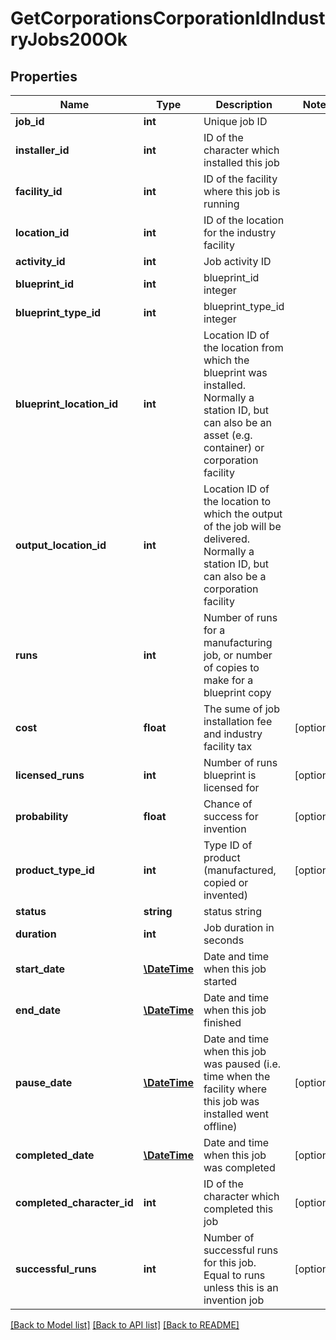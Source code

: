 # GetCorporationsCorporationIdIndustryJobs200Ok

## Properties
Name | Type | Description | Notes
------------ | ------------- | ------------- | -------------
**job_id** | **int** | Unique job ID | 
**installer_id** | **int** | ID of the character which installed this job | 
**facility_id** | **int** | ID of the facility where this job is running | 
**location_id** | **int** | ID of the location for the industry facility | 
**activity_id** | **int** | Job activity ID | 
**blueprint_id** | **int** | blueprint_id integer | 
**blueprint_type_id** | **int** | blueprint_type_id integer | 
**blueprint_location_id** | **int** | Location ID of the location from which the blueprint was installed. Normally a station ID, but can also be an asset (e.g. container) or corporation facility | 
**output_location_id** | **int** | Location ID of the location to which the output of the job will be delivered. Normally a station ID, but can also be a corporation facility | 
**runs** | **int** | Number of runs for a manufacturing job, or number of copies to make for a blueprint copy | 
**cost** | **float** | The sume of job installation fee and industry facility tax | [optional] 
**licensed_runs** | **int** | Number of runs blueprint is licensed for | [optional] 
**probability** | **float** | Chance of success for invention | [optional] 
**product_type_id** | **int** | Type ID of product (manufactured, copied or invented) | [optional] 
**status** | **string** | status string | 
**duration** | **int** | Job duration in seconds | 
**start_date** | [**\DateTime**](\DateTime.md) | Date and time when this job started | 
**end_date** | [**\DateTime**](\DateTime.md) | Date and time when this job finished | 
**pause_date** | [**\DateTime**](\DateTime.md) | Date and time when this job was paused (i.e. time when the facility where this job was installed went offline) | [optional] 
**completed_date** | [**\DateTime**](\DateTime.md) | Date and time when this job was completed | [optional] 
**completed_character_id** | **int** | ID of the character which completed this job | [optional] 
**successful_runs** | **int** | Number of successful runs for this job. Equal to runs unless this is an invention job | [optional] 

[[Back to Model list]](../README.md#documentation-for-models) [[Back to API list]](../README.md#documentation-for-api-endpoints) [[Back to README]](../README.md)


